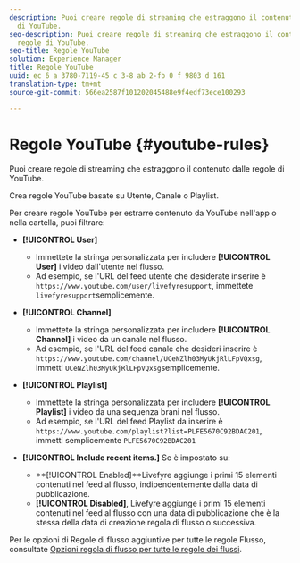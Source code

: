 ```yaml
---
description: Puoi creare regole di streaming che estraggono il contenuto dalle regole
  di YouTube.
seo-description: Puoi creare regole di streaming che estraggono il contenuto dalle
  regole di YouTube.
seo-title: Regole YouTube
solution: Experience Manager
title: Regole YouTube
uuid: ec 6 a 3780-7119-45 c 3-8 ab 2-fb 0 f 9803 d 161
translation-type: tm+mt
source-git-commit: 566ea2587f101202045488e9f4edf73ece100293

---
```



# Regole YouTube {#youtube-rules}

Puoi creare regole di streaming che estraggono il contenuto dalle regole di YouTube.

Crea regole YouTube basate su Utente, Canale o Playlist.

Per creare regole YouTube per estrarre contenuto da YouTube nell'app o nella cartella, puoi filtrare:

* **[!UICONTROL User]**
   * Immettete la stringa personalizzata per includere **[!UICONTROL User]** i video dall'utente nel flusso.
   * Ad esempio, se l'URL del feed utente che desiderate inserire è `https://www.youtube.com/user/livefyresupport`, immettete `livefyresupport`semplicemente.

* **[!UICONTROL Channel]**
   * Immettete la stringa personalizzata per includere **[!UICONTROL Channel]** i video da un canale nel flusso.
   * Ad esempio, se l'URL del feed canale che desideri inserire è `https://www.youtube.com/channel/UCeNZlh03MyUkjRlLFpVQxsg`, immetti `UCeNZlh03MyUkjRlLFpVQxsg`semplicemente.

* **[!UICONTROL Playlist]**
   * Immettete la stringa personalizzata per includere **[!UICONTROL Playlist]** i video da una sequenza brani nel flusso.
   * Ad esempio, se l'URL del feed Playlist da inserire è `https://www.youtube.com/playlist?list=PLFE5670C92BDAC201`, immetti semplicemente `PLFE5670C92BDAC201`

* **[!UICONTROL Include recent items.]** Se è impostato su:
   * **[!UICONTROL Enabled]**Livefyre aggiunge i primi 15 elementi contenuti nel feed al flusso, indipendentemente dalla data di pubblicazione.
   * **[!UICONTROL Disabled]**, Livefyre aggiunge i primi 15 elementi contenuti nel feed al flusso con una data di pubblicazione che è la stessa della data di creazione regola di flusso o successiva.

Per le opzioni di Regole di flusso aggiuntive per tutte le regole Flusso, consultate [Opzioni regola di flusso per tutte le regole dei flussi](../../c-streams/c-stream-rule-options-for-all-stream-rules.md#c_stream_rule_options_for_all_stream_rules).
